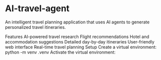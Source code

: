 # AI-travel-agent
An intelligent travel planning application that uses AI agents to generate personalized travel itineraries.

Features
AI-powered travel research
Flight recommendations
Hotel and accommodation suggestions
Detailed day-by-day itineraries
User-friendly web interface
Real-time travel planning
Setup
Create a virtual environment:
python -m venv .venv
Activate the virtual environment:
